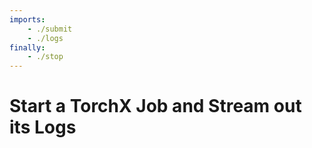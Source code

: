 ```yaml
---
imports:
    - ./submit
    - ./logs
finally:
    - ./stop
---
```


# Start a TorchX Job and Stream out its Logs



